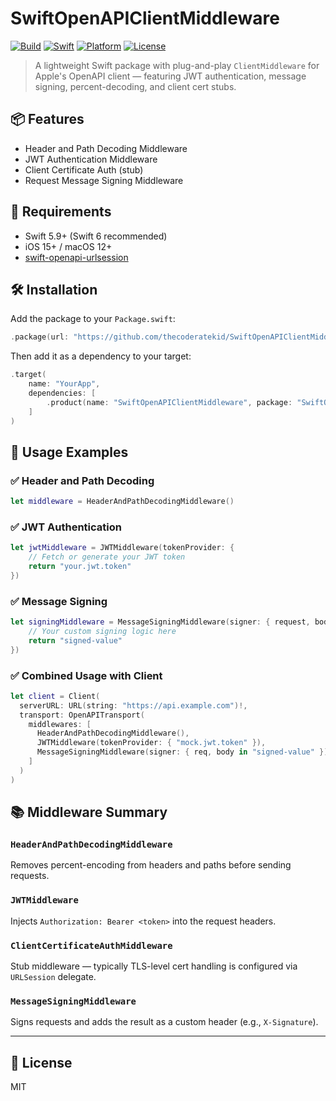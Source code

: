 # SwiftOpenAPIClientMiddleware

[![Build](https://github.com/thecoderatekid/SwiftOpenAPIClientMiddleware/actions/workflows/swift-test.yml/badge.svg)](https://github.com/your-username/SwiftOpenAPIClientMiddleware/actions)
[![Swift](https://img.shields.io/badge/Swift-5.9-orange.svg)](https://swift.org)
[![Platform](https://img.shields.io/badge/Platform-iOS%2015%2B%20|%20macOS%2012%2B-blue)]()
[![License](https://img.shields.io/github/license/thecoderatekid/SwiftOpenAPIClientMiddleware)](LICENSE)

> A lightweight Swift package with plug-and-play `ClientMiddleware` for Apple's OpenAPI client — featuring JWT authentication, message signing, percent-decoding, and client cert stubs.

## 📦 Features

- Header and Path Decoding Middleware
- JWT Authentication Middleware
- Client Certificate Auth (stub)
- Request Message Signing Middleware

## 🧪 Requirements

- Swift 5.9+ (Swift 6 recommended)
- iOS 15+ / macOS 12+
- [swift-openapi-urlsession](https://github.com/apple/swift-openapi-urlsession)

## 🛠 Installation

Add the package to your `Package.swift`:

```swift
.package(url: "https://github.com/thecoderatekid/SwiftOpenAPIClientMiddleware.git", from: "0.1.0")
```

Then add it as a dependency to your target:

```swift
.target(
    name: "YourApp",
    dependencies: [
        .product(name: "SwiftOpenAPIClientMiddleware", package: "SwiftOpenAPIClientMiddleware")
    ]
)
```

## 🚀 Usage Examples

### ✅ Header and Path Decoding
```swift
let middleware = HeaderAndPathDecodingMiddleware()
```

### ✅ JWT Authentication
```swift
let jwtMiddleware = JWTMiddleware(tokenProvider: {
    // Fetch or generate your JWT token
    return "your.jwt.token"
})
```

### ✅ Message Signing
```swift
let signingMiddleware = MessageSigningMiddleware(signer: { request, body in
    // Your custom signing logic here
    return "signed-value"
})
```

### ✅ Combined Usage with Client
```swift
let client = Client(
  serverURL: URL(string: "https://api.example.com")!,
  transport: OpenAPITransport(
    middlewares: [
      HeaderAndPathDecodingMiddleware(),
      JWTMiddleware(tokenProvider: { "mock.jwt.token" }),
      MessageSigningMiddleware(signer: { req, body in "signed-value" })
    ]
  )
)
```

## 📚 Middleware Summary

### `HeaderAndPathDecodingMiddleware`
Removes percent-encoding from headers and paths before sending requests.

### `JWTMiddleware`
Injects `Authorization: Bearer <token>` into the request headers.

### `ClientCertificateAuthMiddleware`
Stub middleware — typically TLS-level cert handling is configured via `URLSession` delegate.

### `MessageSigningMiddleware`
Signs requests and adds the result as a custom header (e.g., `X-Signature`).

---

## 📄 License
MIT
